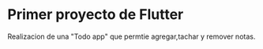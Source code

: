 # Primer proyecto de Flutter

Realizacion de una "Todo app" que permtie agregar,tachar y remover notas.
